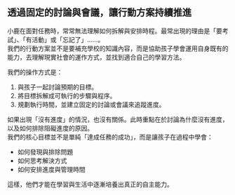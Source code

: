 ## 透過固定的討論與會議，讓行動方案持續推進

小鹿在面對任務時，常常無法理解如何拆解與安排時程。最常出現的理由是「要考試」、「有活動」或「忘記了」……。  
我們的行動方案並不是要補充學校的知識內容，而是協助孩子學會運用自身既有的能力，去理解現實社會的運作方式，並找到適合自己的學習方法。

我們的操作方式是：
1. 與孩子一起討論預期的目標。    
2. 將目標拆解成可執行的步驟與程序。    
3. 規劃執行時間，並建立固定的討論或會議來追蹤進度。   

如果出現「沒有進度」的情況，也沒有關係。此時重點在於討論為什麼沒有進度，以及如何排除阻礙進度的原因。  
我們的核心目標並不是單純「達成任務的成功」，而是讓孩子在過程中學會：
- 如何發現與排除問題    
- 如何思考解決方式    
- 如何安排進度與管理時間    

這樣，他們才能在學習與生活中逐漸培養出真正的自主能力。
